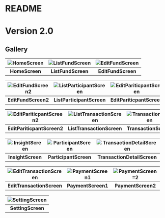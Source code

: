 # README
# Version 2.0
## Gallery

| ![HomeScreen](https://github.com/user-attachments/assets/b94542ac-fe2d-4162-b02c-1b006b092cfe) | ![ListFundScreen](https://github.com/user-attachments/assets/7b078f6f-d196-4420-b69c-322bd10b0532) | ![EditFundScreen](https://github.com/user-attachments/assets/e0188541-a3fa-4966-bf20-874c12d70fab) |
|:-------------------------------------------------------------:|:-----------------------------------------------------------------:|:-----------------------------------------------------------------:|
|                          **HomeScreen**                          |                            **ListFundScreen**                            |                            **EditFundScreen**                            |

| ![EditFundScreen2](hhttps://github.com/user-attachments/assets/e187b5f0-7a57-4b86-849e-e4309f048613) | ![ListParticipantScreen](https://github.com/user-attachments/assets/891b841d-2d03-4189-95fb-80336ae5ad52) | ![EditPariticpantScreen](https://github.com/user-attachments/assets/2f306962-b030-4d99-85ba-5990060190cf) |
|:------------------------------------------------------------------:|:------------------------------------------------------------------------:|:------------------------------------------------------------------------:|
|                        **EditFundScreen2**                         |                               **ListParticipantScreen**                                |                        **EditPariticpantScreen**                         |

| ![EditPariticpantScreen2](https://github.com/user-attachments/assets/2c007e66-4cf9-418b-82d9-f97a53ef145f) | ![ListTransactionScreen](https://github.com/user-attachments/assets/550a38b1-fed5-4246-bba9-473aaabdf251) | ![TransactionScreen](https://github.com/user-attachments/assets/a1b04ac5-075c-4b74-a4aa-0fa0ca8eba00) |
|:-------------------------------------------------------------------------:|:------------------------------------------------------------------------:|:------------------------------------------------------------------:|
|                        **EditPariticpantScreen2**                         |                               **ListTransactionScreen**                                | **TransactionScreen**                                                        |0

| ![InsightScreen](https://github.com/user-attachments/assets/0bdc3bd4-6588-4fdf-ba42-a7b18ec89ef3) | ![ParticipantScreen](https://github.com/user-attachments/assets/04586ba4-c5c2-4237-9fdf-b666cdd1d539) | ![TransactionDetailScreen](https://github.com/user-attachments/assets/1d4064c9-0d80-4389-b66f-b43266ec47f9) |
|:--------------------------------------------------------------------:|:--------------------------------------------------------------------:|:--------------------------------------------------------------------------:|
|                                 **InsightScreen**                                 |                          **ParticipantScreen**                           |                                **TransactionDetailScreen**                                 |

| ![EditTransactionScreen](https://github.com/user-attachments/assets/9e9c1ecd-351e-4867-b4e6-0a10b0224d9d) | ![PaymentScreen1](https://github.com/user-attachments/assets/90dc68c0-9429-471e-986d-3cf1d9e4f6ef) | ![PaymentScreen=2](https://github.com/user-attachments/assets/e63f1748-1e8a-4e1a-bf8d-668d977622ac) |
|:------------------------------------------------------------------------:|:-----------------------------------------------------------------:|:------------------------------------------------------------------:|
|                               **EditTransactionScreen**                                |                            **PaymentScreen1**                            |                         **PaymentScreen2**                         |

| ![SettingScreen](https://github.com/user-attachments/assets/d44ab442-69fe-49f7-93ee-3299aad05224) | 
|:----------------------------------------------------------------:|
|                           **SettingScreen**                            |